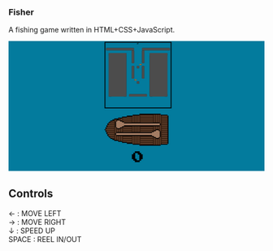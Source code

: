 ### Fisher
A fishing game written in HTML+CSS+JavaScript.

![](ss.jpg)

## Controls

← : MOVE LEFT  
→ : MOVE RIGHT  
↓ : SPEED UP  
SPACE : REEL IN/OUT
